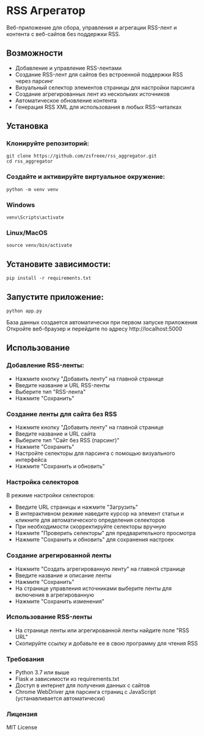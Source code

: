 # RSS Агрегатор

Веб-приложение для сбора, управления и агрегации RSS-лент и контента с веб-сайтов без поддержки RSS.

## Возможности
- Добавление и управление RSS-лентами
- Создание RSS-лент для сайтов без встроенной поддержки RSS через парсинг
- Визуальный селектор элементов страницы для настройки парсинга
- Создание агрегированных лент из нескольких источников
- Автоматическое обновление контента
- Генерация RSS XML для использования в любых RSS-читалках

## Установка
### Клонируйте репозиторий:
```
git clone https://github.com/zsfreee/rss_aggregator.git
cd rss_aggregator
```
### Создайте и активируйте виртуальное окружение:
```
python -m venv venv
```
### Windows
```
venv\Scripts\activate
```
### Linux/MacOS
```
source venv/bin/activate
```
## Установите зависимости:
```
pip install -r requirements.txt
```


## Запустите приложение:
```
python app.py
```
База данных создается автоматически при первом запуске приложения
Откройте веб-браузер и перейдите по адресу http://localhost:5000

## Использование
### Добавление RSS-ленты:
- Нажмите кнопку "Добавить ленту" на главной странице
- Введите название и URL RSS-ленты
- Выберите тип "RSS-лента"
- Нажмите "Сохранить"

### Создание ленты для сайта без RSS
- Нажмите кнопку "Добавить ленту" на главной странице
- Введите название и URL сайта
- Выберите тип "Сайт без RSS (парсинг)"
- Нажмите "Сохранить"
- Настройте селекторы для парсинга с помощью визуального интерфейса
- Нажмите "Сохранить и обновить"

### Настройка селекторов
В режиме настройки селекторов:
- Введите URL страницы и нажмите "Загрузить"
- В интерактивном режиме наведите курсор на элемент статьи и кликните для автоматического определения селекторов
- При необходимости скорректируйте селекторы вручную
- Нажмите "Проверить селекторы" для предварительного просмотра
- Нажмите "Сохранить и обновить" для сохранения настроек

### Создание агрегированной ленты
- Нажмите "Создать агрегированную ленту" на главной странице
- Введите название и описание ленты
- Нажмите "Сохранить"
- На странице управления источниками выберите ленты для включения в агрегированную
- Нажмите "Сохранить изменения"

### Использование RSS-ленты
- На странице ленты или агрегированной ленты найдите поле "RSS URL"
- Скопируйте ссылку и добавьте ее в свою программу для чтения RSS

### Требования
- Python 3.7 или выше
- Flask и зависимости из requirements.txt
- Доступ в интернет для получения данных с сайтов
- Chrome WebDriver для парсинга страниц с JavaScript (устанавливается автоматически)

### Лицензия
MIT License
